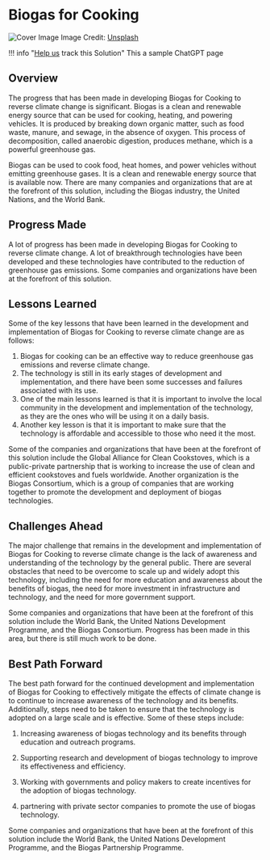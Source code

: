 # Biogas for Cooking

![Cover Image](https://images.unsplash.com/photo-1466637574441-749b8f19452f?crop=entropy&cs=tinysrgb&fit=max&fm=jpg&ixid=Mnw0NDYzODh8MHwxfHNlYXJjaHwxfHxCaW9nYXMlMjBmb3IlMjBDb29raW5nfGVufDB8fHx8MTY4MzY1Nzk1Mg&ixlib=rb-4.0.3&q=80&w=1080)
Image Credit: [Unsplash](https://unsplash.com/@kate5oh3)

!!! info "[Help us](../../contribute) track this Solution"
    This a sample ChatGPT page

## Overview

The progress that has been made in developing Biogas for Cooking to reverse climate change is significant. Biogas is a clean and renewable energy source that can be used for cooking, heating, and powering vehicles. It is produced by breaking down organic matter, such as food waste, manure, and sewage, in the absence of oxygen. This process of decomposition, called anaerobic digestion, produces methane, which is a powerful greenhouse gas.

Biogas can be used to cook food, heat homes, and power vehicles without emitting greenhouse gases. It is a clean and renewable energy source that is available now. There are many companies and organizations that are at the forefront of this solution, including the Biogas industry, the United Nations, and the World Bank.

## Progress Made

A lot of progress has been made in developing Biogas for Cooking to reverse climate change. A lot of breakthrough technologies have been developed and these technologies have contributed to the reduction of greenhouse gas emissions. Some companies and organizations have been at the forefront of this solution.

## Lessons Learned

Some of the key lessons that have been learned in the development and implementation of Biogas for Cooking to reverse climate change are as follows: 

1. Biogas for cooking can be an effective way to reduce greenhouse gas emissions and reverse climate change.
2. The technology is still in its early stages of development and implementation, and there have been some successes and failures associated with its use. 
3. One of the main lessons learned is that it is important to involve the local community in the development and implementation of the technology, as they are the ones who will be using it on a daily basis. 
4. Another key lesson is that it is important to make sure that the technology is affordable and accessible to those who need it the most. 

Some of the companies and organizations that have been at the forefront of this solution include the Global Alliance for Clean Cookstoves, which is a public-private partnership that is working to increase the use of clean and efficient cookstoves and fuels worldwide. Another organization is the Biogas Consortium, which is a group of companies that are working together to promote the development and deployment of biogas technologies.

## Challenges Ahead

The major challenge that remains in the development and implementation of Biogas for Cooking to reverse climate change is the lack of awareness and understanding of the technology by the general public. There are several obstacles that need to be overcome to scale up and widely adopt this technology, including the need for more education and awareness about the benefits of biogas, the need for more investment in infrastructure and technology, and the need for more government support.

Some companies and organizations that have been at the forefront of this solution include the World Bank, the United Nations Development Programme, and the Biogas Consortium. Progress has been made in this area, but there is still much work to be done.

## Best Path Forward

The best path forward for the continued development and implementation of Biogas for Cooking to effectively mitigate the effects of climate change is to continue to increase awareness of the technology and its benefits. Additionally, steps need to be taken to ensure that the technology is adopted on a large scale and is effective. Some of these steps include:

1. Increasing awareness of biogas technology and its benefits through education and outreach programs.

2. Supporting research and development of biogas technology to improve its effectiveness and efficiency.

3. Working with governments and policy makers to create incentives for the adoption of biogas technology.

4. partnering with private sector companies to promote the use of biogas technology.

Some companies and organizations that have been at the forefront of this solution include the World Bank, the United Nations Development Programme, and the Biogas Partnership Programme.
